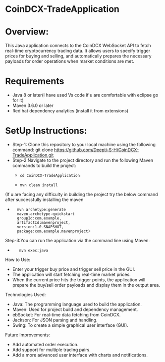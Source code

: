 # CoinDCX-TradeApplication

# Overview:
This Java application connects to the CoinDCX WebSocket API to fetch real-time cryptocurrency trading data. It allows users to specify trigger prices for buying and selling, and automatically prepares the necessary payloads for order operations when market conditions are met.


# Requirements
* Java 8 or later(I have used Vs code if u are comfortable with eclipse go for it)
* Maven 3.6.0 or later
* Red hat dependency analytics (install it from extensions)


# SetUp Instructions:  
 * Step-1: Clone this repository to your local machine using the following command:
   git clone https://github.com/Deepti-S-H/CoinDCX-TradeApplication.git 
 * Step-2:Navigate to the project directory and run the following Maven commands to build the project:
   *     cd CoinDCX-TradeApplication
   *     mvn clean install
(If u are facing any difficulty in building the project try the below command after successfully installing the maven
  *       mvn archetype:generate
          maven-archetype-quickstart
          groupId:com.example,
          artifactId:mavenproject,
          version:1.0-SNAPSHOT,
          package:com.example.mavenproject)
 Step-3:You can run the application via the command line using Maven:
 *        mvn exec:java


How to Use:
 *  Enter your trigger buy price and trigger sell price in the GUI.
 *  The application will start fetching real-time market prices.
 *  When the current price hits the trigger points, the application will prepare the buy/sell order payloads and display them in the output area.

	
Technologies Used:
 *  Java: The programming language used to build the application.
 *  Maven: Used for project build and dependency management.
 *  ebSocket: For real-time data fetching from CoinDCX.
 *  Jackson: For JSON parsing and handling.
 *  Swing: To create a simple graphical user interface (GUI).


Future Improvements:
 *  Add automated order execution.
 *  Add support for multiple trading pairs.
 *  Add a more advanced user interface with charts and notifications.


